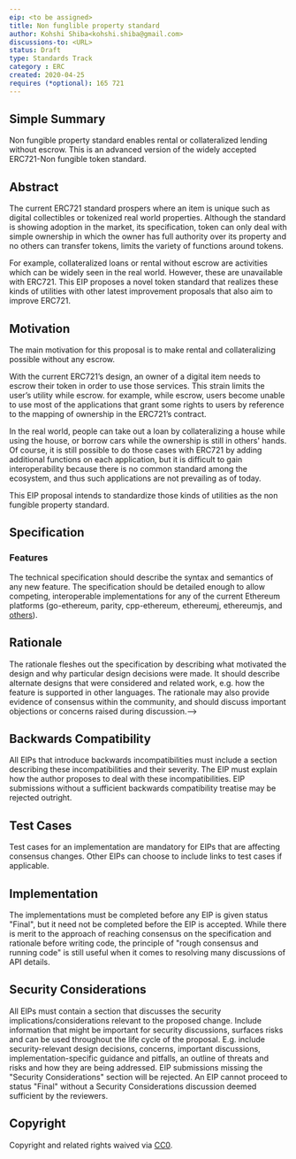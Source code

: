 ```yaml
---
eip: <to be assigned>
title: Non funglible property standard
author: Kohshi Shiba<kohshi.shiba@gmail.com>
discussions-to: <URL>
status: Draft
type: Standards Track
category : ERC
created: 2020-04-25
requires (*optional): 165 721
---
```


## Simple Summary
Non fungible property standard enables rental or collateralized lending without escrow.
This is an advanced version of the widely accepted ERC721-Non fungible token standard.

## Abstract
The current ERC721 standard prospers where an item is unique such as digital collectibles or tokenized real world properties. 
Although the standard is showing adoption in the market, its specification, token can only deal with simple ownership in which the owner has full authority over its property and no others can transfer tokens, limits the variety of functions around tokens.

For example, collateralized loans or rental without escrow are activities which can be widely seen in the real world. 
However, these are unavailable with ERC721. 
This EIP proposes a novel token standard that realizes these kinds of utilities with other latest improvement proposals that also aim to improve ERC721. 


## Motivation
The main motivation for this proposal is to make rental and collateralizing possible without any escrow. 

With the current ERC721’s design, an owner of a digital item needs to escrow their token in order to use those services. 
This strain limits the user’s utility while escrow. for example, while escrow, users become unable to use most of the applications that grant some rights to users by reference to the mapping of ownership in the ERC721’s contract.

In the real world, people can take out a loan by collateralizing a house while using the house, or borrow cars while the ownership is still in others' hands. Of course, it is still possible to do those cases with ERC721 by adding additional functions on each application, but it is difficult  to gain interoperability because there is no common standard among the ecosystem, and thus such applications are not prevailing as of today. 

This EIP proposal intends to standardize those kinds of utilities as the non fungible property standard. 

## Specification
### Features
<!--The technical specification should describe the syntax and semantics of any new feature. The specification should be detailed enough to allow competing, interoperable implementations for any of the current Ethereum platforms (go-ethereum, parity, cpp-ethereum, ethereumj, ethereumjs, and [others](https://github.com/ethereum/wiki/wiki/Clients)).-->
The technical specification should describe the syntax and semantics of any new feature. The specification should be detailed enough to allow competing, interoperable implementations for any of the current Ethereum platforms (go-ethereum, parity, cpp-ethereum, ethereumj, ethereumjs, and [others](https://github.com/ethereum/wiki/wiki/Clients)).

## Rationale
<!--The rationale fleshes out the specification by describing what motivated the design and why particular design decisions were made. It should describe alternate designs that were considered and related work, e.g. how the feature is supported in other languages. The rationale may also provide evidence of consensus within the community, and should discuss important objections or concerns raised during discussion.-->
The rationale fleshes out the specification by describing what motivated the design and why particular design decisions were made. It should describe alternate designs that were considered and related work, e.g. how the feature is supported in other languages. The rationale may also provide evidence of consensus within the community, and should discuss important objections or concerns raised during discussion.-->

## Backwards Compatibility
<!--All EIPs that introduce backwards incompatibilities must include a section describing these incompatibilities and their severity. The EIP must explain how the author proposes to deal with these incompatibilities. EIP submissions without a sufficient backwards compatibility treatise may be rejected outright.-->
All EIPs that introduce backwards incompatibilities must include a section describing these incompatibilities and their severity. The EIP must explain how the author proposes to deal with these incompatibilities. EIP submissions without a sufficient backwards compatibility treatise may be rejected outright.

## Test Cases
<!--Test cases for an implementation are mandatory for EIPs that are affecting consensus changes. Other EIPs can choose to include links to test cases if applicable.-->
Test cases for an implementation are mandatory for EIPs that are affecting consensus changes. Other EIPs can choose to include links to test cases if applicable.

## Implementation
<!--The implementations must be completed before any EIP is given status "Final", but it need not be completed before the EIP is accepted. While there is merit to the approach of reaching consensus on the specification and rationale before writing code, the principle of "rough consensus and running code" is still useful when it comes to resolving many discussions of API details.-->
The implementations must be completed before any EIP is given status "Final", but it need not be completed before the EIP is accepted. While there is merit to the approach of reaching consensus on the specification and rationale before writing code, the principle of "rough consensus and running code" is still useful when it comes to resolving many discussions of API details.

## Security Considerations
<!--All EIPs must contain a section that discusses the security implications/considerations relevant to the proposed change. Include information that might be important for security discussions, surfaces risks and can be used throughout the life cycle of the proposal. E.g. include security-relevant design decisions, concerns, important discussions, implementation-specific guidance and pitfalls, an outline of threats and risks and how they are being addressed. EIP submissions missing the "Security Considerations" section will be rejected. An EIP cannot proceed to status "Final" without a Security Considerations discussion deemed sufficient by the reviewers.-->
All EIPs must contain a section that discusses the security implications/considerations relevant to the proposed change. Include information that might be important for security discussions, surfaces risks and can be used throughout the life cycle of the proposal. E.g. include security-relevant design decisions, concerns, important discussions, implementation-specific guidance and pitfalls, an outline of threats and risks and how they are being addressed. EIP submissions missing the "Security Considerations" section will be rejected. An EIP cannot proceed to status "Final" without a Security Considerations discussion deemed sufficient by the reviewers.

## Copyright
Copyright and related rights waived via [CC0](https://creativecommons.org/publicdomain/zero/1.0/).
